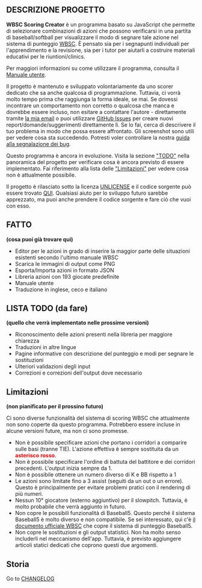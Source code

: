## DESCRIZIONE PROGETTO

**WBSC Scoring Creator** è un programma basato su JavaScript che permette di selezionare combinazioni di azioni che possono verificarsi in una partita di baseball/softball per visualizzare il modo di segnare tale azione nel sistema di punteggio [WBSC](https://www.wbsc.org/). È pensato sia per i segnapunti individuali per l'apprendimento e la revisione, sia per i tutor per aiutarli a costruire materiali educativi per le riuntioni/clinics.

Per maggiori informazioni su come utilizzare il programma, consulta il [Manuale utente](/help).

Il progetto è mantenuto e sviluppato volontariamente da uno scorer dedicato che sa anche qualcosa di programmazione. Tuttavia, ci vorrà molto tempo prima che raggiunga la forma ideale, se mai. Se dovessi incontrare un comportamento non corretto o qualcosa che manca e dovrebbe essere incluso, non esitare a contattare l'autore - direttamente tramite [la mia email](mailto:alois.seckar{'@'}gmail.com) o puoi utilizzare [GitHub Issues](https://github.com/AloisSeckar/WBSC-Scoring/issues) per creare nuovi report/domande/suggerimenti direttamente lì. Se lo fai, cerca di descrivere il tuo problema in modo che possa essere affrontato. Gli screenshot sono utili per vedere cosa sta succedendo. Potresti voler controllare la nostra [guida alla segnalazione dei bug](/help).

Questo programma è ancora in evoluzione. Visita la sezione ["TODO"](/project#todo) nella panoramica del progetto per verificare cosa è ancora previsto di essere implementato. Fai riferimento alla lista delle ["Limitazioni"](/project#limitations) per vedere cosa non è attualmente possibile.

Il progetto è rilasciato sotto la licenza [UNLICENSE](https://unlicense.org/) e il codice sorgente può essere trovato [QUI](https://github.com/AloisSeckar/WBSC-Scoring). Qualsiasi aiuto per lo sviluppo futuro sarebbe apprezzato, ma puoi anche prendere il codice sorgente e fare ciò che vuoi con esso.

 <a id="done" />   
 
## FATTO
**(cosa puoi già trovare qui)**

<ul class="list-disc">
<li>Editor per le azioni in grado di inserire la maggior parte delle situazioni esistenti secondo l'ultimo manuale WBSC</li><li>Scarica le immagini di output come PNG</li><li>Esporta/Importa azioni in formato JSON</li><li>Libreria azioni con 193 giocate predefinite</li><li>Manuale utente</li><li>Traduzione in inglese, ceco e italiano</li>
</ul>


 <a id="todo" />   

## LISTA TODO (da fare)
**(quello che verrà implementato nelle prossime versioni)**

<ul class="list-disc">
<li>Riconoscimento delle azioni presenti nella libreria per maggiore chiarezza</li><li>Traduzioni in altre lingue</li><li>Pagine informative con descrizione del punteggio e modi per segnare le sostituzioni</li><li>Ulteriori validazioni degli input</li><li>Correzioni e correzioni dell'output dove necessario</li>
</ul>


 <a id="limitations" />   

## Limitazioni
**(non pianificato per il prossino futuro)**

Ci sono diverse funzionalità del sistema di scoring WBSC che attualmente non sono coperte da questo programma. Potrebbero essere incluse in alcune versioni future, ma non ci sono promesse.

<ul class="list-disc">
<li>Non è possibile specificare azioni che portano i corridori a comparire sulle basi (tranne TIE). L'azione effettiva è sempre sostituita da un <strong><span style="color: red">asterisco rosso</span></strong>.</li><li>Non è possibile specificare l'ordine di battuta del battitore e dei corridori precedenti. L'output inizia sempre da 1.</li><li>Non è possibile ottenere un numero diverso di K e BB rispetto a 1</li><li>Le azioni sono limitate fino a 3 assist (seguiti da un out o un errore). Questo è principalmente per evitare problemi pratici con il rendering di più numeri.</li><li>Nessun 10° giocatore (esterno aggiuntivo) per il slowpitch. Tuttavia, è molto probabile che verrà aggiunto in futuro.</li><li>Non copre le possibili funzionalità di Baseball5. Questo perché il sistema Baseball5 è molto diverso e non compatibile. Se sei interessato, qui c'è <a href="https://s3-eu-west-1.amazonaws.com/static.wbsc.org/assets/cms/documents/9b129842-cb39-da53-4b67-9c4c5a86f997.pdf">il documento ufficiale WBSC</a> che copre il sistema di punteggio Baseball5.</li><li>Non copre le sostituzioni e gli output statistici. Non ha molto senso includerli nel meccanismo dell'app. Tuttavia, è previsto aggiungere articoli statici dedicati che coprono questi due argomenti.</li>
</ul>

 <a id="history" />  

 ## Storia
Go to [CHANGELOG](https://github.com/AloisSeckar/WBSC-Scoring/blob/master/CHANGELOG.md)